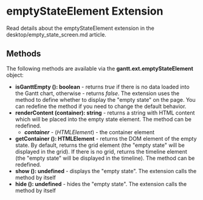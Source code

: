 emptyStateElement Extension
======================

Read details about the emptyStateElement extension in the desktop/empty_state_screen.md article.

## Methods

The following methods are available via the **gantt.ext.emptyStateElement** object:

- <span class=submethod>**isGanttEmpty (): boolean**</span> - returns *true* if there is no data loaded into the Gantt chart, otherwise - returns *false*. The extension uses the method to define whether to display the "empty state" on the page. You can redefine the method if you need to change the default behavior.
- <span class=submethod>**renderContent (container): string**</span> - returns a string with HTML content which will be placed into the empty state element. The method can be redefined.
    - **_container_** - (*HTMLElement*) - the container element
- <span class=submethod>**getContainer (): HTMLElement**</span> - returns the DOM element of the empty state. By default, returns the grid element (the "empty state" will be displayed in the grid). If there is no grid, returns the timeline element (the "empty state" will be displayed in the timeline). The method can be redefined.
- <span class=submethod>**show (): undefined**</span> - displays the "empty state". The extension calls the method by itself
- <span class=submethod>**hide (): undefined**</span> - hides the "empty state". The extension calls the method by itself

